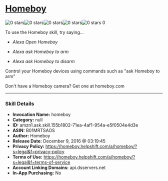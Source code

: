 # [Homeboy](http://alexa.amazon.com/#skills/amzn1.ask.skill.155b1802-71ea-4af1-954a-e5f0504e4d3e)
![0 stars](../../images/ic_star_border_black_18dp_1x.png)![0 stars](../../images/ic_star_border_black_18dp_1x.png)![0 stars](../../images/ic_star_border_black_18dp_1x.png)![0 stars](../../images/ic_star_border_black_18dp_1x.png)![0 stars](../../images/ic_star_border_black_18dp_1x.png) 0

To use the Homeboy skill, try saying...

* *Alexa Open Homeboy*

* *Alexa ask Homeboy to arm*

* *Alexa ask Homeboy to disarm*

Control your Homeboy devices using commands such as "ask Homeboy to arm"

Don't have a Homeboy camera? Get one at homeboy.com

***

### Skill Details

* **Invocation Name:** homeboy
* **Category:** null
* **ID:** amzn1.ask.skill.155b1802-71ea-4af1-954a-e5f0504e4d3e
* **ASIN:** B01MRTSAOS
* **Author:** Homeboy
* **Release Date:** December 9, 2016 @ 03:19:45
* **Privacy Policy:** https://homeboy.helpshift.com/a/homeboy/?s=legal&f=privacy-policy
* **Terms of Use:** https://homeboy.helpshift.com/a/homeboy/?s=legal&f=terms-of-service
* **Account Linking Domains:** api.dsservers.net
* **In-App Purchasing:** No
